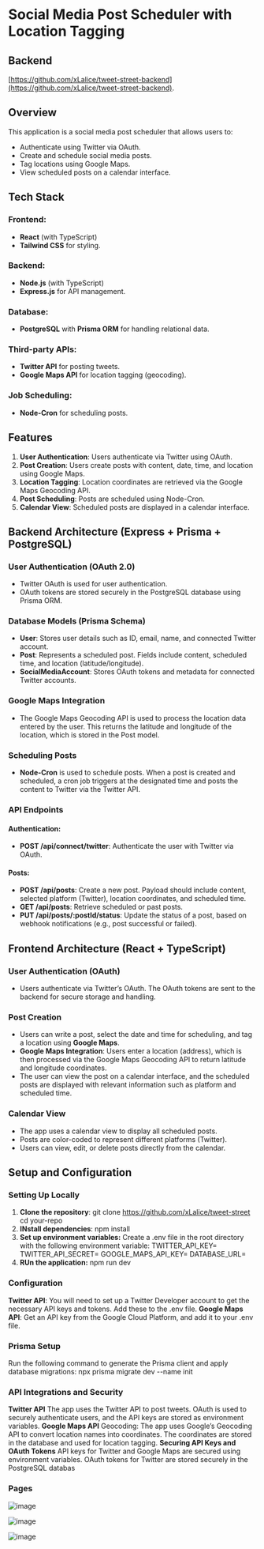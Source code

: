 
# Social Media Post Scheduler with Location Tagging

## Backend
[https://github.com/xLalice/tweet-street-backend](https://github.com/xLalice/tweet-street-backend).
## Overview

This application is a social media post scheduler that allows users to:
- Authenticate using Twitter via OAuth.
- Create and schedule social media posts.
- Tag locations using Google Maps.
- View scheduled posts on a calendar interface.

## Tech Stack

### Frontend:
- **React** (with TypeScript)
- **Tailwind CSS** for styling.

### Backend:
- **Node.js** (with TypeScript)
- **Express.js** for API management.

### Database:
- **PostgreSQL** with **Prisma ORM** for handling relational data.

### Third-party APIs:
- **Twitter API** for posting tweets.
- **Google Maps API** for location tagging (geocoding).

### Job Scheduling:
- **Node-Cron** for scheduling posts.

## Features

1. **User Authentication**: Users authenticate via Twitter using OAuth.
2. **Post Creation**: Users create posts with content, date, time, and location using Google Maps.
3. **Location Tagging**: Location coordinates are retrieved via the Google Maps Geocoding API.
4. **Post Scheduling**: Posts are scheduled using Node-Cron.
5. **Calendar View**: Scheduled posts are displayed in a calendar interface.

## Backend Architecture (Express + Prisma + PostgreSQL)

### User Authentication (OAuth 2.0)
- Twitter OAuth is used for user authentication.
- OAuth tokens are stored securely in the PostgreSQL database using Prisma ORM.

### Database Models (Prisma Schema)

- **User**: Stores user details such as ID, email, name, and connected Twitter account.
- **Post**: Represents a scheduled post. Fields include content, scheduled time, and location (latitude/longitude).
- **SocialMediaAccount**: Stores OAuth tokens and metadata for connected Twitter accounts.

### Google Maps Integration
- The Google Maps Geocoding API is used to process the location data entered by the user. This returns the latitude and longitude of the location, which is stored in the Post model.

### Scheduling Posts
- **Node-Cron** is used to schedule posts. When a post is created and scheduled, a cron job triggers at the designated time and posts the content to Twitter via the Twitter API.

### API Endpoints

#### Authentication:
- **POST /api/connect/twitter**: Authenticate the user with Twitter via OAuth.

#### Posts:
- **POST /api/posts**: Create a new post. Payload should include content, selected platform (Twitter), location coordinates, and scheduled time.
- **GET /api/posts**: Retrieve scheduled or past posts.
- **PUT /api/posts/:postId/status**: Update the status of a post, based on webhook notifications (e.g., post successful or failed).

## Frontend Architecture (React + TypeScript)

### User Authentication (OAuth)
- Users authenticate via Twitter’s OAuth. The OAuth tokens are sent to the backend for secure storage and handling.

### Post Creation
- Users can write a post, select the date and time for scheduling, and tag a location using **Google Maps**.
- **Google Maps Integration**: Users enter a location (address), which is then processed via the Google Maps Geocoding API to return latitude and longitude coordinates.
- The user can view the post on a calendar interface, and the scheduled posts are displayed with relevant information such as platform and scheduled time.

### Calendar View
- The app uses a calendar view to display all scheduled posts.
- Posts are color-coded to represent different platforms (Twitter).
- Users can view, edit, or delete posts directly from the calendar.

## Setup and Configuration

### Setting Up Locally

1. **Clone the repository**:
   git clone https://github.com/xLalice/tweet-street
   cd your-repo
2. **INstall dependencies**:
   npm install
3. **Set up environment variables:**
   Create a .env file in the root directory with the following environment variable:
   TWITTER_API_KEY=<your-twitter-api-key>
    TWITTER_API_SECRET=<your-twitter-api-secret>
    GOOGLE_MAPS_API_KEY=<your-google-maps-api-key>
    DATABASE_URL=<your-database-url>
4. **RUn the application:**
    npm run dev

### Configuration
**Twitter API**: You will need to set up a Twitter Developer account to get the necessary API keys and tokens. Add these to the .env file.
**Google Maps API**: Get an API key from the Google Cloud Platform, and add it to your .env file.
### Prisma Setup
Run the following command to generate the Prisma client and apply database migrations:
  npx prisma migrate dev --name init
### API Integrations and Security
**Twitter API**
  The app uses the Twitter API to post tweets. OAuth is used to securely authenticate users, and the API keys are stored as environment variables.
**Google Maps API**
  Geocoding: The app uses Google’s Geocoding API to convert location names into coordinates.
  The coordinates are stored in the database and used for location tagging.
**Securing API Keys and OAuth Tokens**
API keys for Twitter and Google Maps are secured using environment variables.
OAuth tokens for Twitter are stored securely in the PostgreSQL databas

### Pages
![image](https://github.com/user-attachments/assets/fea90ebb-be7a-4e51-92b6-fbf7f793a52f)

![image](https://github.com/user-attachments/assets/cf9c6e89-5b45-4efa-b4d8-6423e3bfb243)

![image](https://github.com/user-attachments/assets/6dc84e14-cc0c-4bd9-8f1d-1ea5ec83d0e8)


